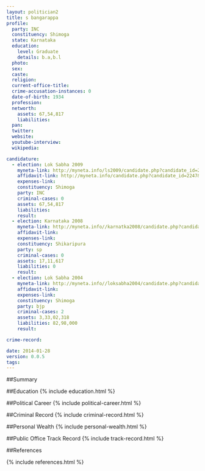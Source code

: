 ```yaml
---
layout: politician2
title: s bangarappa
profile: 
  party: INC
  constituency: Shimoga
  state: Karnataka
  education: 
    level: Graduate
    details: b.a,b.l
  photo: 
  sex: 
  caste: 
  religion: 
  current-office-title: 
  crime-accusation-instances: 0
  date-of-birth: 1934
  profession: 
  networth: 
    assets: 67,54,817
    liabilities: 
  pan: 
  twitter: 
  website: 
  youtube-interview: 
  wikipedia: 

candidature: 
  - election: Lok Sabha 2009
    myneta-link: http://myneta.info/ls2009/candidate.php?candidate_id=2247
    affidavit-link: http://myneta.info/candidate.php?candidate_id=2247&scan=original
    expenses-link: 
    constituency: Shimoga 
    party: INC
    criminal-cases: 0
    assets: 67,54,817
    liabilities: 
    result:  
  - election: Karnataka 2008
    myneta-link: http://myneta.info//karnatka2008/candidate.php?candidate_id=1175
    affidavit-link: 
    expenses-link: 
    constituency: Shikaripura 
    party: sp
    criminal-cases: 0
    assets: 17,11,617
    liabilities: 0
    result:  
  - election: Lok Sabha 2004
    myneta-link: http://myneta.info//loksabha2004/candidate.php?candidate_id=1798
    affidavit-link: 
    expenses-link: 
    constituency: Shimoga 
    party: bjp
    criminal-cases: 2
    assets: 3,33,02,318
    liabilities: 82,98,000
    result:  

crime-record: 

date: 2014-01-28
version: 0.0.5
tags: 
---
```

##Summary


##Education
{% include education.html %}


##Political Career
{% include political-career.html %}


##Criminal Record
{% include criminal-record.html %}


##Personal Wealth
{% include personal-wealth.html %}


##Public Office Track Record
{% include track-record.html %}


##References


{% include references.html %}